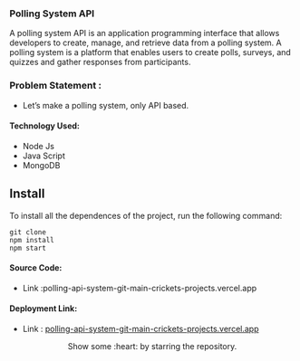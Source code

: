 ### Polling System API

A polling system API is an application programming interface that allows developers to create, manage, and retrieve data from a polling system. A polling system is a platform that enables users to create polls, surveys, and quizzes and gather responses from participants.

### Problem Statement : 
 - Let’s make a polling system, only API based.
 
#### Technology Used:
 - Node Js
 - Java Script
 - MongoDB
 

 ## Install

To install all the dependences of the project, run the following command:

    git clone 
    npm install
    npm start


#### Source Code:
 - Link :polling-api-system-git-main-crickets-projects.vercel.app


#### Deployment Link:
 - Link : [polling-api-system-git-main-crickets-projects.vercel.app](https://polling-api-system-git-main-crickets-projects.vercel.app/)


<p align="center">
  Show some :heart: by starring the repository.
</p>





